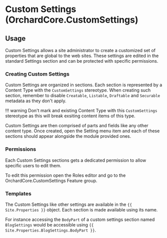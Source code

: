 # Custom Settings (OrchardCore.CustomSettings)

## Usage

Custom Settings allows a site administrator to create a customized set of properties that are global to the web sites. These settings are 
edited in the standard Settings section and can be protected with specific permissions.

### Creating Custom Settings

Custom Settings are organized in sections. Each section is represented by a Content Type with the `CustomSettings` stereotype.
When creating such section, remember to disable `Creatable`, `Listable`, `Draftable` and `Securable` metadata as they don't apply.

!!! warning
    Don't mark and existing Content Type with this `CustomSettings` stereotype as this will break exsiting content items of this type.

Custom Settings are then comprised of parts and fields like any other content type. Once created, open the Setting menu item and each
of these sections should appear alongside the module provided ones.

### Permissions

Each Custom Settings sections gets a dedicated permission to allow specific users to edit them.

To edit this permission open the Roles editor and go to the OrchardCore.CustomSettings Feature group.

### Templates

The Custom Settings like other settings are available in the `{{ Site.Properties }}` object. Each section is made available
using its name. 

For instance accessing the `BodyPart` of a custom settings section named `BlogSettings` would be accessible using `{{ Site.Properties.BlogSettings.BodyPart }}`.
